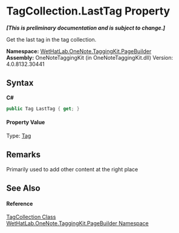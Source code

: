 # TagCollection.LastTag Property 
 _**\[This is preliminary documentation and is subject to change.\]**_

Get the last tag in the tag collection.

**Namespace:**&nbsp;<a href="56352230-71f2-f4b7-63a8-983965663af5.md">WetHatLab.OneNote.TaggingKit.PageBuilder</a><br />**Assembly:**&nbsp;OneNoteTaggingKit (in OneNoteTaggingKit.dll) Version: 4.0.8132.30441

## Syntax

**C#**<br />
``` C#
public Tag LastTag { get; }
```


#### Property Value
Type: <a href="f84aa4b9-4734-c115-b8ef-beb07a0254d1.md">Tag</a>

## Remarks
Primarily used to add other content at the right place

## See Also


#### Reference
<a href="690c2dc2-ed96-3d88-635a-e04151eea12b.md">TagCollection Class</a><br /><a href="56352230-71f2-f4b7-63a8-983965663af5.md">WetHatLab.OneNote.TaggingKit.PageBuilder Namespace</a><br />
